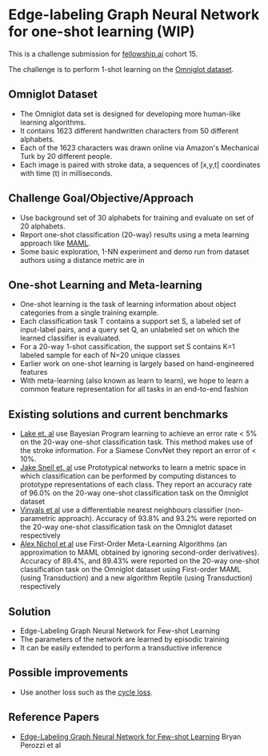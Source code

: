 # Edge-labeling Graph Neural Network for one-shot learning (WIP)

This is a challenge submission for 
[fellowship.ai](https://fellowship.ai) cohort 15.

The challenge is to perform 1-shot learning on the [Omniglot 
dataset](https://github.com/brendenlake/omniglot).

## Omniglot Dataset 
- The Omniglot data set is designed for developing more human-like learning algorithms. 
- It contains 1623 different handwritten characters from 50 different alphabets. 
- Each of the 1623 characters was drawn online via Amazon's Mechanical Turk by 20 different people. 
- Each image is paired with stroke data, a sequences of [x,y,t] coordinates with time (t) in milliseconds.

## Challenge Goal/Objective/Approach
- Use background set of 30 alphabets for training and evaluate on set of 20 alphabets.
- Report one-shot classification (20-way) results using a meta learning approach like [MAML](https://arxiv.org/pdf/1703.03400.pdf).
- Some basic exploration, 1-NN experiment and demo run from dataset authors using a distance metric are in 

## One-shot Learning and Meta-learning
- One-shot learning is the task of learning information about object categories from a single training example.
- Each classification task T contains a support set S, a labeled set of input-label pairs, and a query set Q, an unlabeled set on which the learned classifier is evaluated.
- For a 20-way 1-shot cassification, the support set S contains K=1 labeled sample for each of N=20 unique classes
- Earlier work on one-shot learning is largely based on hand-engineered features
- With meta-learning (also known as learn to learn), we hope to learn a common feature representation for all tasks in an end-to-end fashion

## Existing solutions and current benchmarks
- [Lake et. al](http://science.sciencemag.org/content/350/6266/1332) use Bayesian Program learning to achieve an error rate < 5% on the 20-way one-shot classification task. This method makes use of the stroke information. For a Siamese ConvNet they report an error of < 10%.
- [Jake Snell et. al](https://arxiv.org/abs/1703.05175) use Prototypical networks to learn a metric space in which classification can be performed by computing distances to prototype representations of each class. They report an accuracy rate of 96.0% on the 20-way one-shot classification task on the Omniglot dataset
- [Vinyals et al](https://arxiv.org/pdf/1606.04080.pdf) use a differentiable nearest neighbours classifier (non-parametric approach). Accuracy of 93.8% and 93.2% were reported on the 20-way one-shot classification task on the Omniglot dataset respectively
- [Alex Nichol et al](https://arxiv.org/pdf/1803.02999v3.pdf) use First-Order Meta-Learning Algorithms (an approximation to MAML obtained by ignoring second-order derivatives). Accuracy of 89.4%, and 89.43% were reported on the 20-way one-shot classification task on the Omniglot dataset using First-order MAML (using Transduction) and a new algorithm Reptile (using Transduction) respectively

## Solution
- Edge-Labeling Graph Neural Network for Few-shot Learning
- The parameters of the network are learned by episodic training
- It can be easily extended to perform a transductive inference

## Possible improvements
- Use another loss such as the [cycle loss](http://citeseerx.ist.psu.edu/viewdoc/download?doi=10.1.1.371.1288&rep=rep1&type=pdf).

## Reference Papers
- [Edge-Labeling Graph Neural Network for Few-shot Learning](https://arxiv.org/pdf/1905.01436.pdf) Bryan Perozzi et al
<!--
## Challenge goals
1. Problem solving ability - did you understand the problem correctly, 
and did you take logical steps to solve it?  
2. Machine learning skills - what sort of models did you use? How 
rigorous was your exploratory analysis of the data, your choice and fine 
tuning of models, and your assessment of results.  
3. Communication skills - is your solution readable and well explained? 
Messiness and raw code with no explanation does not reflect well on your 
potential for working well with our business partners during the 
fellowship.

## Mistakes to avoid
- Skipping exploratory analysis and feature engineering  
Do not jump straight into fitting models without demonstrating to us, in 
your Jupyter notebook, that you have understood and thought about the 
dataset.

- Choosing models with no explanation  
Please use the notebook to explain your thought process. We care about 
this as much as we care about your results.

- Unreadable notebooks  
Make sure to run your notebook before sharing so that we can see the 
results. We won't be running your code on our machines. On the flip 
side, please do not print out the entire dataset or endless rounds of 
epochs.

- Overly simplistic final results  
Your final results should consist of more than a single number or 
percentage printout. Explain why you chose the success metrics you 
chose, and analyze what your output means.


## Questions to Consider
Ask yourself why would they have selected this problem for the 
challenge? What are some gotchas in this domain I should know about?  
What is the highest level of accuracy that others have achieved with 
this dataset or similar problems / datasets ?  
What types of visualizations will help me grasp the nature of the 
problem / data?  
What feature engineering might help improve the signal?  
Which modeling techniques are good at capturing the types of 
relationships I see in this data?  
Now that I have a model, how can I be sure that I didn't introduce a bug 
in the code? If results are too good to be true, they probably are!  
What are some of the weaknesses of the model and and how can the model 
be improved with additional work? -->

